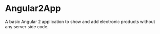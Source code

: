 # Angular2App
A basic Angular 2 application to show and add electronic products without any server side code.
